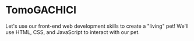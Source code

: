 # TomoGACHICI
Let's use our front-end web development skills to create a "living" pet! We'll use HTML, CSS, and JavaScript to interact with our pet.

